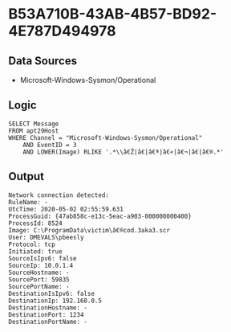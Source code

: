 # B53A710B-43AB-4B57-BD92-4E787D494978

## Data Sources
* Microsoft-Windows-Sysmon/Operational<br>

## Logic

```
SELECT Message
FROM apt29Host
WHERE Channel = "Microsoft-Windows-Sysmon/Operational"
    AND EventID = 3
    AND LOWER(Image) RLIKE '.*\\â€Ž|â€|â€ª|â€«|â€¬|â€|â€®.*'

```

## Output

```
Network connection detected:
RuleName: -
UtcTime: 2020-05-02 02:55:59.631
ProcessGuid: {47ab858c-e13c-5eac-a903-000000000400}
ProcessId: 8524
Image: C:\ProgramData\victim\â€®cod.3aka3.scr
User: DMEVALS\pbeesly
Protocol: tcp
Initiated: true
SourceIsIpv6: false
SourceIp: 10.0.1.4
SourceHostname: -
SourcePort: 59835
SourcePortName: -
DestinationIsIpv6: false
DestinationIp: 192.168.0.5
DestinationHostname: -
DestinationPort: 1234
DestinationPortName: -

```
